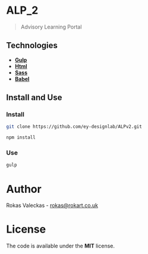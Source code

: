 # ALP_2

> Advisory Learning Portal

## Technologies

- [**Gulp**](http://gulpjs.com)
- [**Html**](https://developer.mozilla.org/es/docs/HTML/HTML5) 
- [**Sass**](http://sass-lang.com)  
- [**Babel**](https://babeljs.io)

## Install and Use

### Install


```bash
git clone https://github.com/ey-designlab/ALPv2.git
```
```bash
npm install
```

### Use 

```bash
gulp
```

# Author 

Rokas Valeckas - rokas@rokart.co.uk

# License 

The code is available under the **MIT** license. 
